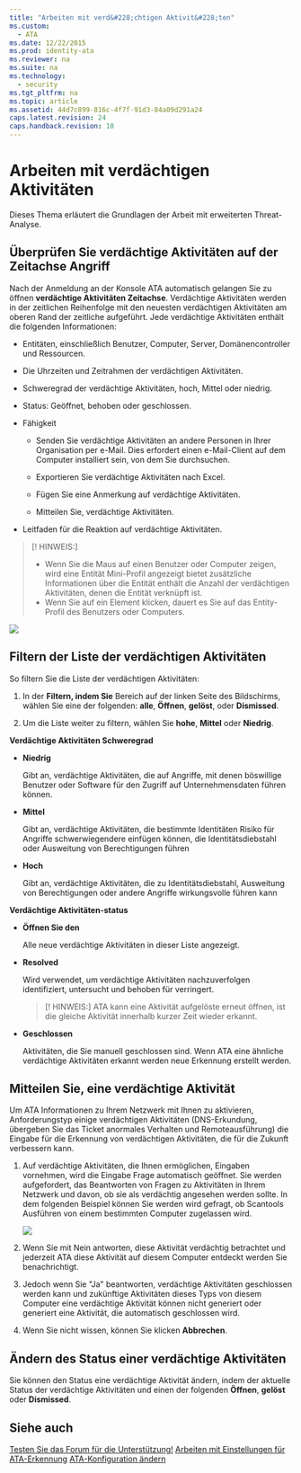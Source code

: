 ```yaml
---
title: "Arbeiten mit verd&#228;chtigen Aktivit&#228;ten"
ms.custom: 
  - ATA
ms.date: 12/22/2015
ms.prod: identity-ata
ms.reviewer: na
ms.suite: na
ms.technology: 
  - security
ms.tgt_pltfrm: na
ms.topic: article
ms.assetid: 44d7c899-816c-4f7f-91d3-84a09d291a24
caps.latest.revision: 24
caps.handback.revision: 10
---
```

# Arbeiten mit verd&#228;chtigen Aktivit&#228;ten
Dieses Thema erläutert die Grundlagen der Arbeit mit erweiterten Threat-Analyse.


## Überprüfen Sie verdächtige Aktivitäten auf der Zeitachse Angriff

Nach der Anmeldung an der Konsole ATA automatisch gelangen Sie zu öffnen **verdächtige Aktivitäten Zeitachse**. Verdächtige Aktivitäten werden in der zeitlichen Reihenfolge mit den neuesten verdächtigen Aktivitäten am oberen Rand der zeitliche aufgeführt.
Jede verdächtige Aktivitäten enthält die folgenden Informationen:


- Entitäten, einschließlich Benutzer, Computer, Server, Domänencontroller und Ressourcen.

- Die Uhrzeiten und Zeitrahmen der verdächtigen Aktivitäten.

- Schweregrad der verdächtige Aktivitäten, hoch, Mittel oder niedrig.

- Status: Geöffnet, behoben oder geschlossen.

- Fähigkeit
    
    - Senden Sie verdächtige Aktivitäten an andere Personen in Ihrer Organisation per e-Mail. Dies erfordert einen e-Mail-Client auf dem Computer installiert sein, von dem Sie durchsuchen.

    - Exportieren Sie verdächtige Aktivitäten nach Excel.

    - Fügen Sie eine Anmerkung auf verdächtige Aktivitäten.

    - Mitteilen Sie, verdächtige Aktivitäten.

- Leitfaden für die Reaktion auf verdächtige Aktivitäten.

> [! HINWEIS:]
> - Wenn Sie die Maus auf einen Benutzer oder Computer zeigen, wird eine Entität Mini-Profil angezeigt bietet zusätzliche Informationen über die Entität enthält die Anzahl der verdächtigen Aktivitäten, denen die Entität verknüpft ist.
> - Wenn Sie auf ein Element klicken, dauert es Sie auf das Entity-Profil des Benutzers oder Computers.

![](/Image/ATA+Suspicious+Activity+Timeline.JPG)


## Filtern der Liste der verdächtigen Aktivitäten

So filtern Sie die Liste der verdächtigen Aktivitäten:


1. In der **Filtern, indem Sie** Bereich auf der linken Seite des Bildschirms, wählen Sie eine der folgenden: **alle**, **Öffnen**, **gelöst**, oder **Dismissed**.

2. Um die Liste weiter zu filtern, wählen Sie **hohe**, **Mittel** oder **Niedrig**.

**Verdächtige Aktivitäten Schweregrad**


- **Niedrig**

    Gibt an, verdächtige Aktivitäten, die auf Angriffe, mit denen böswillige Benutzer oder Software für den Zugriff auf Unternehmensdaten führen können.

- **Mittel**

    Gibt an, verdächtige Aktivitäten, die bestimmte Identitäten Risiko für Angriffe schwerwiegendere einfügen können, die Identitätsdiebstahl oder Ausweitung von Berechtigungen führen

- **Hoch**

    Gibt an, verdächtige Aktivitäten, die zu Identitätsdiebstahl, Ausweitung von Berechtigungen oder andere Angriffe wirkungsvolle führen kann

**Verdächtige Aktivitäten-status**


- **Öffnen Sie den**

    Alle neue verdächtige Aktivitäten in dieser Liste angezeigt.

- **Resolved**

    Wird verwendet, um verdächtige Aktivitäten nachzuverfolgen identifiziert, untersucht und behoben für verringert.

    > [! HINWEIS:]
    > ATA kann eine Aktivität aufgelöste erneut öffnen, ist die gleiche Aktivität innerhalb kurzer Zeit wieder erkannt.

- **Geschlossen**

    Aktivitäten, die Sie manuell geschlossen sind. Wenn ATA eine ähnliche verdächtige Aktivitäten erkannt werden neue Erkennung erstellt werden.


## Mitteilen Sie, eine verdächtige Aktivität

Um ATA Informationen zu Ihrem Netzwerk mit Ihnen zu aktivieren, Anforderungstyp einige verdächtigen Aktivitäten (DNS-Erkundung, übergeben Sie das Ticket anormales Verhalten und Remoteausführung) die Eingabe für die Erkennung von verdächtigen Aktivitäten, die für die Zukunft verbessern kann.


1. Auf verdächtige Aktivitäten, die Ihnen ermöglichen, Eingaben vornehmen, wird die Eingabe Frage automatisch geöffnet. Sie werden aufgefordert, das Beantworten von Fragen zu Aktivitäten in Ihrem Netzwerk und davon, ob sie als verdächtig angesehen werden sollte. In dem folgenden Beispiel können Sie werden wird gefragt, ob Scantools Ausführen von einem bestimmten Computer zugelassen wird.

    ![](/Image/ATA+Input.JPG)

2. Wenn Sie mit Nein antworten, diese Aktivität verdächtig betrachtet und jederzeit ATA diese Aktivität auf diesem Computer entdeckt werden Sie benachrichtigt.

3. Jedoch wenn Sie "Ja" beantworten, verdächtige Aktivitäten geschlossen werden kann und zukünftige Aktivitäten dieses Typs von diesem Computer eine verdächtige Aktivität können nicht generiert oder generiert eine Aktivität, die automatisch geschlossen wird.

4. Wenn Sie nicht wissen, können Sie klicken **Abbrechen**.


## Ändern des Status einer verdächtige Aktivitäten

Sie können den Status eine verdächtige Aktivität ändern, indem der aktuelle Status der verdächtige Aktivitäten und einen der folgenden **Öffnen**, **gelöst** oder **Dismissed**.


## Siehe auch

[Testen Sie das Forum für die Unterstützung!](https://social.technet.microsoft.com/Forums/security/en-US/home?forum=mata)
[Arbeiten mit Einstellungen für ATA-Erkennung](/Topic/Working+with+ATA+Detection+Settings.md)
[ATA-Konfiguration ändern](/Topic/Modifying+ATA+Configuration.md)





